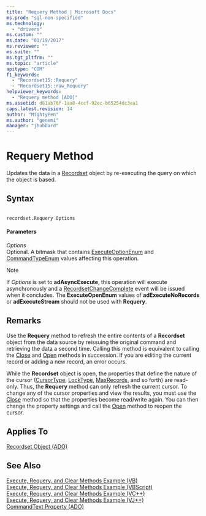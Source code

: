 ```yaml
---
title: "Requery Method | Microsoft Docs"
ms.prod: "sql-non-specified"
ms.technology:
  - "drivers"
ms.custom: ""
ms.date: "01/19/2017"
ms.reviewer: ""
ms.suite: ""
ms.tgt_pltfrm: ""
ms.topic: "article"
apitype: "COM"
f1_keywords: 
  - "Recordset15::Requery"
  - "Recordset15::raw_Requery"
helpviewer_keywords: 
  - "Requery method [ADO]"
ms.assetid: d81ab76f-1aa8-4ccf-92ec-b65254dc3ea1
caps.latest.revision: 14
author: "MightyPen"
ms.author: "genemi"
manager: "jhubbard"
---
```

# Requery Method
Updates the data in a [Recordset](../../../ado/reference/ado-api/recordset-object-ado.md) object by re-executing the query on which the object is based.  
  
## Syntax  
  
```  
  
recordset.Requery Options  
```  
  
#### Parameters  
 *Options*  
 Optional. A bitmask that contains [ExecuteOptionEnum](../../../ado/reference/ado-api/executeoptionenum.md) and [CommandTypeEnum](../../../ado/reference/ado-api/commandtypeenum.md) values affecting this operation.  
  
> [!NOTE]
>  If *Options* is set to **adAsyncExecute**, this operation will execute asynchronously and a [RecordsetChangeComplete](../../../ado/reference/ado-api/willchangerecordset-and-recordsetchangecomplete-events-ado.md) event will be issued when it concludes. The **ExecuteOpenEnum** values of **adExecuteNoRecords** or **adExecuteStream** should not be used with **Requery**.  
  
## Remarks  
 Use the **Requery** method to refresh the entire contents of a **Recordset** object from the data source by reissuing the original command and retrieving the data a second time. Calling this method is equivalent to calling the [Close](../../../ado/reference/ado-api/close-method-ado.md) and [Open](../../../ado/reference/ado-api/open-method-ado-recordset.md) methods in succession. If you are editing the current record or adding a new record, an error occurs.  
  
 While the **Recordset** object is open, the properties that define the nature of the cursor ([CursorType](../../../ado/reference/ado-api/cursortype-property-ado.md), [LockType](../../../ado/reference/ado-api/locktype-property-ado.md), [MaxRecords](../../../ado/reference/ado-api/maxrecords-property-ado.md), and so forth) are read-only. Thus, the **Requery** method can only refresh the current cursor. To change any of the cursor properties and view the results, you must use the [Close](../../../ado/reference/ado-api/close-method-ado.md) method so that the properties become read/write again. You can then change the property settings and call the [Open](../../../ado/reference/ado-api/open-method-ado-recordset.md) method to reopen the cursor.  
  
## Applies To  
 [Recordset Object (ADO)](../../../ado/reference/ado-api/recordset-object-ado.md)  
  
## See Also  
 [Execute, Requery, and Clear Methods Example (VB)](../../../ado/reference/ado-api/execute-requery-and-clear-methods-example-vb.md)   
 [Execute, Requery, and Clear Methods Example (VBScript)](../../../ado/reference/ado-api/execute-requery-and-clear-methods-example-vbscript.md)   
 [Execute, Requery, and Clear Methods Example (VC++)](../../../ado/reference/ado-api/execute-requery-and-clear-methods-example-vc.md)   
 [Execute, Requery, and Clear Methods Example (VJ++)](../../../ado/reference/ado-api/execute-requery-and-clear-methods-example-vj.md)   
 [CommandText Property (ADO)](../../../ado/reference/ado-api/commandtext-property-ado.md)